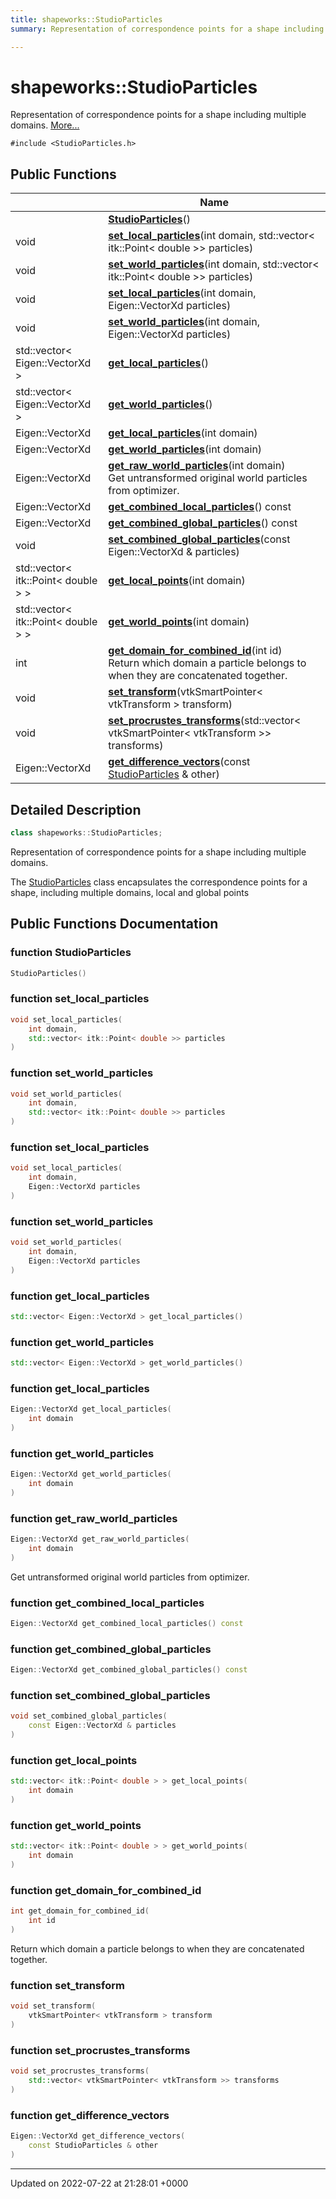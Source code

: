 ```yaml
---
title: shapeworks::StudioParticles
summary: Representation of correspondence points for a shape including multiple domains. 

---
```


# shapeworks::StudioParticles



Representation of correspondence points for a shape including multiple domains.  [More...](#detailed-description)


`#include <StudioParticles.h>`

## Public Functions

|                | Name           |
| -------------- | -------------- |
| | **[StudioParticles](../Classes/classshapeworks_1_1StudioParticles.md#function-studioparticles)**() |
| void | **[set_local_particles](../Classes/classshapeworks_1_1StudioParticles.md#function-set-local-particles)**(int domain, std::vector< itk::Point< double >> particles) |
| void | **[set_world_particles](../Classes/classshapeworks_1_1StudioParticles.md#function-set-world-particles)**(int domain, std::vector< itk::Point< double >> particles) |
| void | **[set_local_particles](../Classes/classshapeworks_1_1StudioParticles.md#function-set-local-particles)**(int domain, Eigen::VectorXd particles) |
| void | **[set_world_particles](../Classes/classshapeworks_1_1StudioParticles.md#function-set-world-particles)**(int domain, Eigen::VectorXd particles) |
| std::vector< Eigen::VectorXd > | **[get_local_particles](../Classes/classshapeworks_1_1StudioParticles.md#function-get-local-particles)**() |
| std::vector< Eigen::VectorXd > | **[get_world_particles](../Classes/classshapeworks_1_1StudioParticles.md#function-get-world-particles)**() |
| Eigen::VectorXd | **[get_local_particles](../Classes/classshapeworks_1_1StudioParticles.md#function-get-local-particles)**(int domain) |
| Eigen::VectorXd | **[get_world_particles](../Classes/classshapeworks_1_1StudioParticles.md#function-get-world-particles)**(int domain) |
| Eigen::VectorXd | **[get_raw_world_particles](../Classes/classshapeworks_1_1StudioParticles.md#function-get-raw-world-particles)**(int domain)<br>Get untransformed original world particles from optimizer.  |
| Eigen::VectorXd | **[get_combined_local_particles](../Classes/classshapeworks_1_1StudioParticles.md#function-get-combined-local-particles)**() const |
| Eigen::VectorXd | **[get_combined_global_particles](../Classes/classshapeworks_1_1StudioParticles.md#function-get-combined-global-particles)**() const |
| void | **[set_combined_global_particles](../Classes/classshapeworks_1_1StudioParticles.md#function-set-combined-global-particles)**(const Eigen::VectorXd & particles) |
| std::vector< itk::Point< double > > | **[get_local_points](../Classes/classshapeworks_1_1StudioParticles.md#function-get-local-points)**(int domain) |
| std::vector< itk::Point< double > > | **[get_world_points](../Classes/classshapeworks_1_1StudioParticles.md#function-get-world-points)**(int domain) |
| int | **[get_domain_for_combined_id](../Classes/classshapeworks_1_1StudioParticles.md#function-get-domain-for-combined-id)**(int id)<br>Return which domain a particle belongs to when they are concatenated together.  |
| void | **[set_transform](../Classes/classshapeworks_1_1StudioParticles.md#function-set-transform)**(vtkSmartPointer< vtkTransform > transform) |
| void | **[set_procrustes_transforms](../Classes/classshapeworks_1_1StudioParticles.md#function-set-procrustes-transforms)**(std::vector< vtkSmartPointer< vtkTransform >> transforms) |
| Eigen::VectorXd | **[get_difference_vectors](../Classes/classshapeworks_1_1StudioParticles.md#function-get-difference-vectors)**(const [StudioParticles](../Classes/classshapeworks_1_1StudioParticles.md) & other) |

## Detailed Description

```cpp
class shapeworks::StudioParticles;
```

Representation of correspondence points for a shape including multiple domains. 

The [StudioParticles](../Classes/classshapeworks_1_1StudioParticles.md) class encapsulates the correspondence points for a shape, including multiple domains, local and global points 

## Public Functions Documentation

### function StudioParticles

```cpp
StudioParticles()
```


### function set_local_particles

```cpp
void set_local_particles(
    int domain,
    std::vector< itk::Point< double >> particles
)
```


### function set_world_particles

```cpp
void set_world_particles(
    int domain,
    std::vector< itk::Point< double >> particles
)
```


### function set_local_particles

```cpp
void set_local_particles(
    int domain,
    Eigen::VectorXd particles
)
```


### function set_world_particles

```cpp
void set_world_particles(
    int domain,
    Eigen::VectorXd particles
)
```


### function get_local_particles

```cpp
std::vector< Eigen::VectorXd > get_local_particles()
```


### function get_world_particles

```cpp
std::vector< Eigen::VectorXd > get_world_particles()
```


### function get_local_particles

```cpp
Eigen::VectorXd get_local_particles(
    int domain
)
```


### function get_world_particles

```cpp
Eigen::VectorXd get_world_particles(
    int domain
)
```


### function get_raw_world_particles

```cpp
Eigen::VectorXd get_raw_world_particles(
    int domain
)
```

Get untransformed original world particles from optimizer. 

### function get_combined_local_particles

```cpp
Eigen::VectorXd get_combined_local_particles() const
```


### function get_combined_global_particles

```cpp
Eigen::VectorXd get_combined_global_particles() const
```


### function set_combined_global_particles

```cpp
void set_combined_global_particles(
    const Eigen::VectorXd & particles
)
```


### function get_local_points

```cpp
std::vector< itk::Point< double > > get_local_points(
    int domain
)
```


### function get_world_points

```cpp
std::vector< itk::Point< double > > get_world_points(
    int domain
)
```


### function get_domain_for_combined_id

```cpp
int get_domain_for_combined_id(
    int id
)
```

Return which domain a particle belongs to when they are concatenated together. 

### function set_transform

```cpp
void set_transform(
    vtkSmartPointer< vtkTransform > transform
)
```


### function set_procrustes_transforms

```cpp
void set_procrustes_transforms(
    std::vector< vtkSmartPointer< vtkTransform >> transforms
)
```


### function get_difference_vectors

```cpp
Eigen::VectorXd get_difference_vectors(
    const StudioParticles & other
)
```


-------------------------------

Updated on 2022-07-22 at 21:28:01 +0000